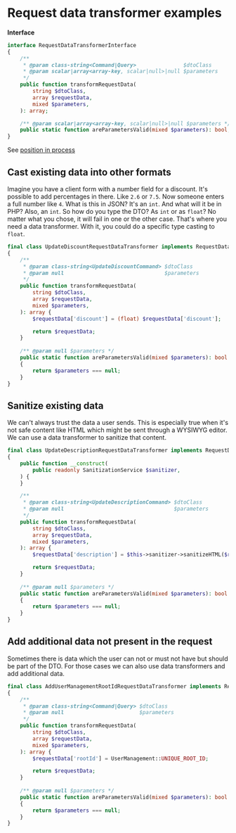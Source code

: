 # Request data transformer examples

**Interface**

```php
interface RequestDataTransformerInterface
{
    /**
     * @param class-string<Command|Query>               $dtoClass
     * @param scalar|array<array-key, scalar|null>|null $parameters
     */
    public function transformRequestData(
        string $dtoClass,
        array $requestData,
        mixed $parameters,
    ): array;

    /** @param scalar|array<array-key, scalar|null>|null $parameters */
    public static function areParametersValid(mixed $parameters): bool;
}
```

See [position in process](../process.md#request-data-transformer)

## Cast existing data into other formats

Imagine you have a client form with a number field for a discount. It's possible to add percentages in there. Like `2.6` or `7.5`. Now someone enters a full number like `4`. What is this in JSON? It's an `int`. And what will it be in PHP? Also, an `int`. So how do you type the DTO? As `int` or as `float`? No matter what you chose, it will fail in one or the other case. That's where you need a data transformer. With it, you could do a specific type casting to `float`.

```php
final class UpdateDiscountRequestDataTransformer implements RequestDataTransformerInterface
{
    /**
     * @param class-string<UpdateDiscountCommand> $dtoClass
     * @param null                                $parameters
     */
    public function transformRequestData(
        string $dtoClass, 
        array $requestData,
        mixed $parameters,
    ): array {
        $requestData['discount'] = (float) $requestData['discount'];

        return $requestData;
    }
    
    /** @param null $parameters */
    public static function areParametersValid(mixed $parameters): bool
    {
        return $parameters === null;
    }
}
```

## Sanitize existing data

We can't always trust the data a user sends. This is especially true when it's not safe content like HTML which might be sent through a WYSIWYG editor. We can use a data transformer to sanitize that content.

```php
final class UpdateDescriptionRequestDataTransformer implements RequestDataTransformerInterface
{
    public function __construct(
        public readonly SanitizationService $sanitizer,
    ) {
    }

    /**
     * @param class-string<UpdateDescriptionCommand> $dtoClass
     * @param null                                   $parameters
     */
    public function transformRequestData(
        string $dtoClass, 
        array $requestData,
        mixed $parameters,
    ): array {
        $requestData['description'] = $this->sanitizer->sanitizeHTML($requestData['description']);

        return $requestData;
    }
    
    /** @param null $parameters */
    public static function areParametersValid(mixed $parameters): bool
    {
        return $parameters === null;
    }
}
```

## Add additional data not present in the request

Sometimes there is data which the user can not or must not have but should be part of the DTO. For those cases we can also use data transformers and add additional data.

```php
final class AddUserManagementRootIdRequestDataTransformer implements RequestDataTransformerInterface
{
    /**
     * @param class-string<Command|Query> $dtoClass
     * @param null                        $parameters
     */
    public function transformRequestData(
        string $dtoClass, 
        array $requestData,
        mixed $parameters,
    ): array {
        $requestData['rootId'] = UserManagement::UNIQUE_ROOT_ID;

        return $requestData;
    }
    
    /** @param null $parameters */
    public static function areParametersValid(mixed $parameters): bool
    {
        return $parameters === null;
    }
}
```

